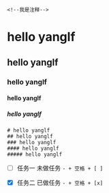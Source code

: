 <!--我是注释-->
```
<!--我是注释-->
```
# hello yanglf
## hello yanglf
### hello yanglf
#### hello yanglf
##### hello yanglf
```
# hello yanglf
## hello yanglf
### hello yanglf
#### hello yanglf
##### hello yanglf
```

- [ ] 任务一 未做任务 `- + 空格 + [ ]`
- [x] 任务二 已做任务 `- + 空格 + [x]`


